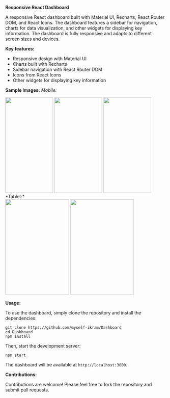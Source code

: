 **Responsive React Dashboard**

A responsive React dashboard built with Material UI, Recharts, React Router DOM, and React Icons. The dashboard features a sidebar for navigation, charts for data visualization, and other widgets for displaying key information. The dashboard is fully responsive and adapts to different screen sizes and devices.

**Key features:**

* Responsive design with Material UI
* Charts built with Recharts
* Sidebar navigation with React Router DOM
* Icons from React Icons
* Other widgets for displaying key information

**Sample Images:**
*Mobile:*
<div>
  <img width=150 height=300 src="https://github.com/Myself-Ikram/Dashboard/assets/97652328/3c934765-b960-429a-9455-e653f2520f40" />
  <img width=150 height=300 src="https://github.com/Myself-Ikram/Dashboard/assets/97652328/57272a52-725f-4f03-acec-550186742b28" />
  <img width=150 height=300 src="https://github.com/Myself-Ikram/Dashboard/assets/97652328/d17fb8ad-fc1c-4c56-b921-675822ab743f" />
</div>
*Tablet:*
<div>
  <img width=200 height=300 src="https://github.com/Myself-Ikram/Dashboard/assets/97652328/ca8e47d9-6fe2-42fe-a199-6d5d2502676e" />
  <img width=200 height=300 src="https://github.com/Myself-Ikram/Dashboard/assets/97652328/d4afb0d7-0eaa-423d-98db-ab2159ffedb6" />
</div>




**Usage:**

To use the dashboard, simply clone the repository and install the dependencies:

```
git clone https://github.com/myself-ikram/Dashboard
cd Dashboard
npm install
```

Then, start the development server:

```
npm start
```

The dashboard will be available at `http://localhost:3000`.

**Contributions:**

Contributions are welcome! Please feel free to fork the repository and submit pull requests.
